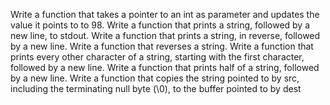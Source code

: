Write a function that takes a pointer to an int as parameter and updates the value it points to to 98.
Write a function that prints a string, followed by a new line, to stdout.
Write a function that prints a string, in reverse, followed by a new line.
Write a function that reverses a string.
Write a function that prints every other character of a string, starting with the first character, followed by a new line.
Write a function that prints half of a string, followed by a new line.
Write a function that copies the string pointed to by src, including the terminating null byte (\0), to the buffer pointed to by dest
